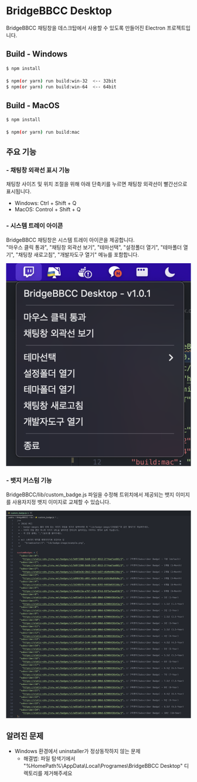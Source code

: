 # BridgeBBCC Desktop

BridgeBBCC 채팅창을 데스크탑에서 사용할 수 있도록 만들어진 Electron 프로젝트입니다.

## Build - Windows

```bash
$ npm install

$ npm(or yarn) run build:win-32  <-- 32bit
$ npm(or yarn) run build:win-64  <-- 64bit
```

## Build - MacOS

```bash
$ npm install

$ npm(or yarn) run build:mac
```

## 주요 기능

### - 채팅창 외곽선 표시 기능

채팅창 사이즈 및 위치 조절을 위해 아래 단축키를 누르면 채팅창 외곽선이 빨간선으로 표시됩니다.

- Windows: Ctrl + Shift + Q
- MacOS: Control + Shift + Q

### - 시스템 트레이 아이콘

BridgeBBCC 채팅창은 시스템 트레이 아이콘을 제공합니다.  
"마우스 클릭 통과", "채팅창 외곽선 보기", "테마선택", "설정폴더 열기", "테마폴더 열기", "채팅창 새로고침", "개발자도구 열기" 메뉴를 포함합니다.

![readme_1.png](./readme/readme_1.png)

### - 뱃지 커스텀 기능

BridgeBBCC/lib/custom_badge.js 파일을 수정해 트위치에서 제공되는 뱃지 이미지를 사용자지정 뱃지 이미지로 교체할 수 있습니다.

![readme_2.png](./readme/readme_2.png)

## 알려진 문제

- Windows 환경에서 uninstaller가 정상동작하지 않는 문제
  - 해결법: 파일 탐색기에서 "%HomePath%\AppData\Local\Programes\BridgeBBCC Desktop" 디렉토리를 제거해주세요
